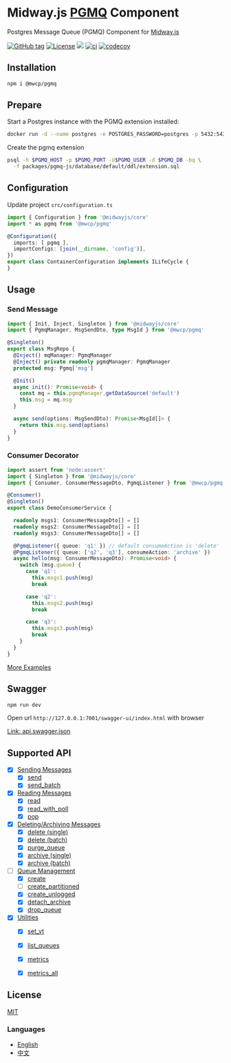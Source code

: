 # Midway.js [PGMQ] Component

Postgres Message Queue (PGMQ) Component for [Midway.js]


[![GitHub tag](https://img.shields.io/github/tag/waitingsong/pgmq-js.svg)]()
[![License](https://img.shields.io/badge/license-MIT-blue.svg)](https://opensource.org/licenses/MIT)
[![](https://img.shields.io/badge/lang-TypeScript-blue.svg)]()
[![ci](https://github.com/waitingsong/pgmq-js/actions/workflows/nodejs.yml/badge.svg
)](https://github.com/waitingsong/pgmq-js/actions)
[![codecov](https://codecov.io/gh/waitingsong/pgmq-js/graph/badge.svg?token=RSoBwfxEGn)](https://codecov.io/gh/waitingsong/pgmq-js)


## Installation

```sh
npm i @mwcp/pgmq
```

## Prepare

Start a Postgres instance with the PGMQ extension installed:

```sh
docker run -d --name postgres -e POSTGRES_PASSWORD=postgres -p 5432:5432 quay.io/tembo/pg16-pgmq:latest
```

Create the pgmq extension
```sh
psql -h $PGMQ_HOST -p $PGMQ_PORT -U$PGMQ_USER -d $PGMQ_DB -bq \
  -f packages/pgmq-js/database/default/ddl/extension.sql
```


## Configuration

Update project `src/configuration.ts`
```ts
import { Configuration } from '@midwayjs/core'
import * as pgmq from '@mwcp/pgmq'

@Configuration({
  imports: [ pgmq ],
  importConfigs: [join(__dirname, 'config')],
})
export class ContainerConfiguration implements ILifeCycle {
}
```

## Usage

### Send Message
```ts
import { Init, Inject, Singleton } from '@midwayjs/core'
import { PgmqManager, MsgSendDto, type MsgId } from '@mwcp/pgmq'

@Singleton()
export class MsgRepo {
  @Inject() mqManager: PgmqManager
  @Inject() private readonly pgmqManager: PgmqManager
  protected msg: Pgmq['msg']

  @Init()
  async init(): Promise<void> {
    const mq = this.pgmqManager.getDataSource('default')
    this.msg = mq.msg
  }

  async send(options: MsgSendDto): Promise<MsgId[]> {
    return this.msg.send(options)
  }
}

```


### Consumer Decorator

```ts
import assert from 'node:assert'
import { Singleton } from '@midwayjs/core'
import { Consumer, ConsumerMessageDto, PgmqListener } from '@mwcp/pgmq'

@Consumer()
@Singleton()
export class DemoConsumerService {

  readonly msgs1: ConsumerMessageDto[] = []
  readonly msgs2: ConsumerMessageDto[] = []
  readonly msgs3: ConsumerMessageDto[] = []

  @PgmqListener({ queue: 'q1' }) // default consumeAction is 'delete'
  @PgmqListener({ queue: ['q2', 'q3'], consumeAction: 'archive' })
  async hello(msg: ConsumerMessageDto): Promise<void> {
    switch (msg.queue) {
      case 'q1':
        this.msgs1.push(msg)
        break

      case 'q2':
        this.msgs2.push(msg)
        break

      case 'q3':
        this.msgs3.push(msg)
        break
    }
  }
}  
```


[More Examples](https://github.com/waitingsong/pgmq-js/tree/main/packages/mwcp-pgmq-js/test/lib)



## Swagger

```ts
npm run dev
```

Open url `http://127.0.0.1:7001/swagger-ui/index.html` with browser

[Link: api.swagger.json](https://raw.githubusercontent.com/waitingsong/pgmq-js/main/packages/mwcp-pgmq-js/asset/api.swagger.json)


## Supported API

- [x] [Sending Messages](https://tembo-io.github.io/pgmq/api/sql/functions/#sending-messages)
  - [x] [send](https://tembo-io.github.io/pgmq/api/sql/functions/#send)
  - [x] [send_batch](https://tembo-io.github.io/pgmq/api/sql/functions/#send_batch)
- [x] [Reading Messages](https://tembo-io.github.io/pgmq/api/sql/functions/#reading-messages)
  - [x] [read](https://tembo-io.github.io/pgmq/api/sql/functions/#read)
  - [x] [read_with_poll](https://tembo-io.github.io/pgmq/api/sql/functions/#read_with_poll)
  - [x] [pop](https://tembo-io.github.io/pgmq/api/sql/functions/#pop)
- [x] [Deleting/Archiving Messages](https://tembo-io.github.io/pgmq/api/sql/functions/#deletingarchiving-messages)
  - [x] [delete (single)](https://tembo-io.github.io/pgmq/api/sql/functions/#delete-single)
  - [x] [delete (batch)](https://tembo-io.github.io/pgmq/api/sql/functions/#delete-batch)
  - [x] [purge_queue](https://tembo-io.github.io/pgmq/api/sql/functions/#purge_queue)
  - [x] [archive (single)](https://tembo-io.github.io/pgmq/api/sql/functions/#archive-single)
  - [x] [archive (batch)](https://tembo-io.github.io/pgmq/api/sql/functions/#archive-batch)
- [ ] [Queue Management](https://tembo-io.github.io/pgmq/api/sql/functions/#queue-management)
  - [x] [create](https://tembo-io.github.io/pgmq/api/sql/functions/#create)
  - [ ] [create_partitioned](https://tembo-io.github.io/pgmq/api/sql/functions/#create_partitioned)
  - [x] [create_unlogged](https://tembo-io.github.io/pgmq/api/sql/functions/#create_unlogged)
  - [x] [detach_archive](https://tembo-io.github.io/pgmq/api/sql/functions/#detach_archive)
  - [x] [drop_queue](https://tembo-io.github.io/pgmq/api/sql/functions/#drop_queue)
- [x] [Utilities](https://tembo-io.github.io/pgmq/api/sql/functions/#utilities)
  - [x] [set_vt](https://tembo-io.github.io/pgmq/api/sql/functions/#set_vt)
  - [x] [list_queues](https://tembo-io.github.io/pgmq/api/sql/functions/#list_queues)
  - [x] [metrics](https://tembo-io.github.io/pgmq/api/sql/functions/#metrics)
  - [x] [metrics_all](https://tembo-io.github.io/pgmq/api/sql/functions/#metrics_all)


## License
[MIT](LICENSE)

### Languages
- [English](README.md)
- [中文](README.zh-CN.md)

<br>

[`pgmq-js`]: https://github.com/waitingsong/pgmq-js/tree/main/packages/pgmq-js
[main-svg]: https://img.shields.io/npm/v/@waiting/pgmq-js.svg?maxAge=7200
[main-ch]: https://github.com/waitingsong/pgmq-js/tree/main/packages/pgmq-js/CHANGELOG.md


[`@mwcp/pgmq`]: https://github.com/waitingsong/pgmq-js/tree/main/packages/mwcp-pgmq-js
[cli-svg]: https://img.shields.io/npm/v/@mwcp/pgmq.svg?maxAge=7200
[cli-ch]: https://github.com/waitingsong/pgmq-js/tree/main/packages/mwcp-pgmq-js/CHANGELOG.md

[Midway.js]: https://midwayjs.org/
[PGMQ]: https://tembo-io.github.io/pgmq/

